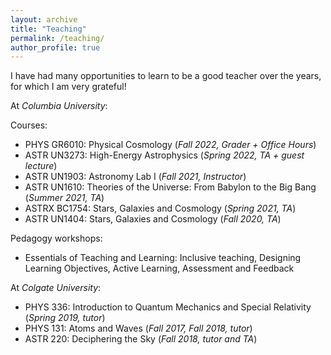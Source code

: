 ```yaml
---
layout: archive
title: "Teaching"
permalink: /teaching/
author_profile: true
---
```

I have had many opportunities to learn to be a good teacher over the years, for which I am very grateful!

At *Columbia University*:

Courses:

- PHYS GR6010: Physical Cosmology (*Fall 2022, Grader + Office Hours*)
- ASTR UN3273: High-Energy Astrophysics (*Spring 2022, TA + guest lecture*)
- ASTR UN1903: Astronomy Lab I (*Fall 2021, Instructor*)
- ASTR UN1610: Theories of the Universe: From Babylon to the Big Bang (*Summer 2021, TA*)
- ASTRX BC1754: Stars, Galaxies and Cosmology (*Spring 2021, TA*)
- ASTR UN1404: Stars, Galaxies and Cosmology (*Fall 2020, TA*)

Pedagogy workshops:

 - Essentials of Teaching and Learning: Inclusive teaching, Designing Learning Objectives, Active Learning, Assessment and Feedback

At *Colgate University*:

- PHYS 336: Introduction to Quantum Mechanics and Special Relativity (*Spring 2019, tutor*)
- PHYS 131: Atoms and Waves (*Fall 2017, Fall 2018, tutor*)
- ASTR 220: Deciphering the Sky (*Fall 2018, tutor and TA*)
